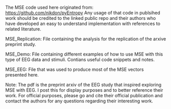 The MSE code used here originated from: https://github.com/nikdon/pyEntropy
Any usage of that code in publsihed work should be credited to the linked public repo and their authors who have developed an easy to understand implementation with references to
related literature. 

MSE_Replication: File containing the analysis for the replication of the arxive preprint study. 

MSE_Demo: File containing different examples of how to use MSE with this type of EEG data and stimuli. Contians useful code snippets and notes.

MSE_EEG: File that was used to produce most of the MSE vectors presented here. 











Note: The pdf is the preprint arxiv of the EEG study that inspired exploring MSE with EEG. I post this for display purposes and to better reference their work. For official purposes, please go and cite their official publication and contact the authors for any questions regarding their interesting work. 
